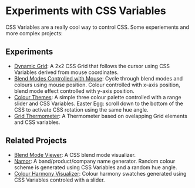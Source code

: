 # Experiments with CSS Variables
CSS Variables are a really cool way to control CSS. Some experiements and more complex projects:

## Experiments
- [Dynamic Grid](crosshairs): A 2x2 CSS Grid that follows the cursor using CSS Variables derived from mouse coordinates.
- [Blend Modes Controlled with Mouse](mouse-blendmode): Cycle through blend modes and colours using mouse position. Colour controlled with x-axis position, blend mode effect controlled with y-axis position.
- [Colour Themes](https://codepen.io/acidtone/pen/VNNWKp): A simple three colour palette controlled with a range slider and CSS Variables. Easter Egg: scroll down to the bottom of the CSS to activate CSS rotation using the same hue angle.
- [Grid Thermometer](https://codepen.io/acidtone/pen/YbmvrX): A Thermometer based on ovelapping Grid elements and CSS variables.

## Related Projects
- [Blend Mode Viewer](https://acidtone.github.io/blendr): A CSS blend mode visualizer.
- [Namor](https://acidtone.github.io/namor): A band/product/company name generator. Random colour scheme is generated using CSS Variables and a random hue angle.
- [Colour Harmony Visualizer](https://acidtone.github.io/colour/): Colour harmony swatches generated using CSS Variables controled with a slider.